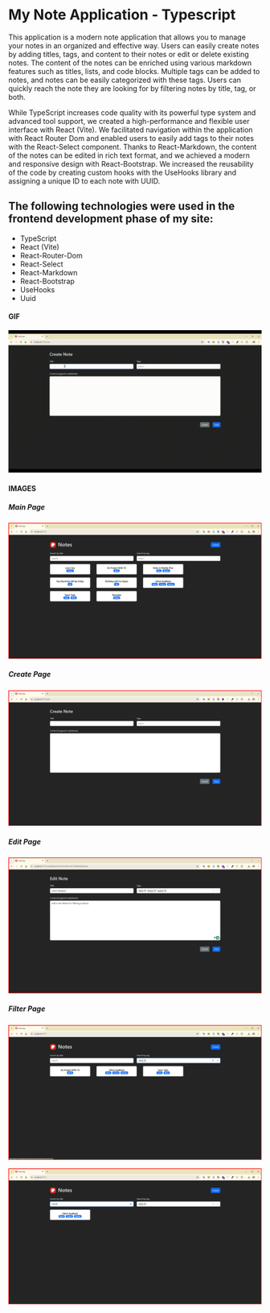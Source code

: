 <h1>My Note Application - Typescript </h1>

This application is a modern note application that allows you to manage your notes in an organized and effective way. Users can easily create notes by adding titles, tags, and content to their notes or edit or delete existing notes. The content of the notes can be enriched using various markdown features such as titles, lists, and code blocks. Multiple tags can be added to notes, and notes can be easily categorized with these tags. Users can quickly reach the note they are looking for by filtering notes by title, tag, or both.

While TypeScript increases code quality with its powerful type system and advanced tool support, we created a high-performance and flexible user interface with React (Vite). We facilitated navigation within the application with React Router Dom and enabled users to easily add tags to their notes with the React-Select component. Thanks to React-Markdown, the content of the notes can be edited in rich text format, and we achieved a modern and responsive design with React-Bootstrap. We increased the reusability of the code by creating custom hooks with the UseHooks library and assigning a unique ID to each note with UUID.

<h2> The following technologies were used in the frontend development phase of my site: </h2>

- TypeScript
- React (Vite)
- React-Router-Dom
- React-Select
- React-Markdown
- React-Bootstrap
- UseHooks
- Uuid

 <h4>GIF</h5>

![](/public/NoteApp-gif.gif)

<h4>IMAGES</h4>

<h5>Main Page</h5>

![](/public/main.png)

<h5>Create Page</h5>

![](/public/create.png)

<h5>Edit Page</h5>

![](/public/edit.png)

<h5>Filter Page</h5>

![](/public/filter1.png)

![](/public/filter2.png)
